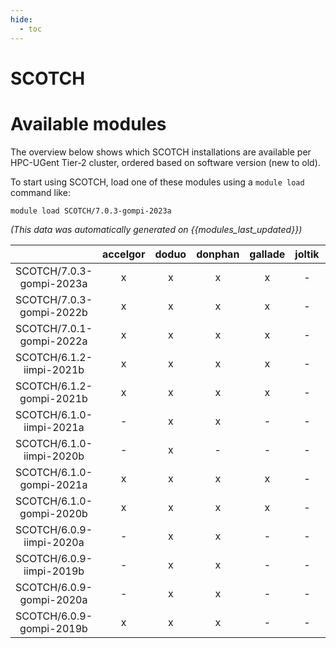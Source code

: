 ```yaml
---
hide:
  - toc
---
```


SCOTCH
======

# Available modules


The overview below shows which SCOTCH installations are available per HPC-UGent Tier-2 cluster, ordered based on software version (new to old).

To start using SCOTCH, load one of these modules using a `module load` command like:

```shell
module load SCOTCH/7.0.3-gompi-2023a
```

*(This data was automatically generated on {{modules_last_updated}})*  

| |accelgor|doduo|donphan|gallade|joltik|shinx|skitty|
| :---: | :---: | :---: | :---: | :---: | :---: | :---: | :---: |
|SCOTCH/7.0.3-gompi-2023a|x|x|x|x|-|x|x|
|SCOTCH/7.0.3-gompi-2022b|x|x|x|x|-|-|-|
|SCOTCH/7.0.1-gompi-2022a|x|x|x|x|-|-|-|
|SCOTCH/6.1.2-iimpi-2021b|x|x|x|x|-|-|-|
|SCOTCH/6.1.2-gompi-2021b|x|x|x|x|-|-|-|
|SCOTCH/6.1.0-iimpi-2021a|-|x|x|-|-|-|-|
|SCOTCH/6.1.0-iimpi-2020b|-|x|-|-|-|-|-|
|SCOTCH/6.1.0-gompi-2021a|x|x|x|x|-|-|-|
|SCOTCH/6.1.0-gompi-2020b|x|x|x|x|-|-|-|
|SCOTCH/6.0.9-iimpi-2020a|-|x|x|-|-|-|-|
|SCOTCH/6.0.9-iimpi-2019b|-|x|x|-|-|-|-|
|SCOTCH/6.0.9-gompi-2020a|-|x|x|-|-|-|-|
|SCOTCH/6.0.9-gompi-2019b|x|x|x|-|-|-|-|
